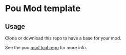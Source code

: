 # Pou Mod template

## Usage
Clone or download this repo to have a base for your mod.

See the pou [mod tool repo](https://github.com/ZaddikDev/pou-modtool) for more info.